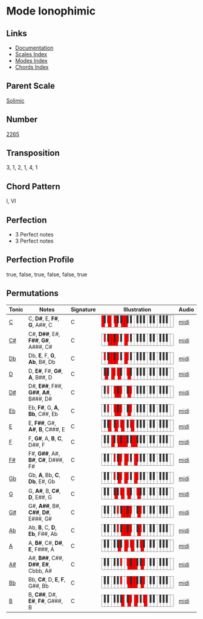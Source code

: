 # Mode Ionophimic

## Links

- [Documentation](README.md)
- [Scales Index](Scales.md)
- [Modes Index](Modes.md)
- [Chords Index](Chords.md)

## Parent Scale

[Solimic](ScaleSolimic.md)

## Number

[2265](https://ianring.com/musictheory/scales/2265)

## Transposition

3, 1, 2, 1, 4, 1

## Chord Pattern

I, VI

## Perfection

- 3 Perfect notes
- 3 Perfect notes

## Perfection Profile

true, false, true, false, false, true

## Permutations

| Tonic | Notes | Signature | Illustration | Audio |
|-------|-------|-----------|--------------|-------|
| [C](ModeCNaturalIonophimic.md) | C, **D#**, E, **F#**, **G**, A##, C | C | ![CNaturalIonophimic](ModeCNaturalIonophimic.png) | [midi](https://github.com/edipermadi/music/blob/main/docs/ModeCNaturalIonophimic.mid?raw=true) |
| [C#](ModeCSharpIonophimic.md) | C#, **D##**, E#, **F##**, **G#**, A###, C# | C | ![CSharpIonophimic](ModeCSharpIonophimic.png) | [midi](https://github.com/edipermadi/music/blob/main/docs/ModeCSharpIonophimic.mid?raw=true) |
| [Db](ModeDFlatIonophimic.md) | Db, **E**, F, **G**, **Ab**, B#, Db | C | ![DFlatIonophimic](ModeDFlatIonophimic.png) | [midi](https://github.com/edipermadi/music/blob/main/docs/ModeDFlatIonophimic.mid?raw=true) |
| [D](ModeDNaturalIonophimic.md) | D, **E#**, F#, **G#**, **A**, B##, D | C | ![DNaturalIonophimic](ModeDNaturalIonophimic.png) | [midi](https://github.com/edipermadi/music/blob/main/docs/ModeDNaturalIonophimic.mid?raw=true) |
| [D#](ModeDSharpIonophimic.md) | D#, **E##**, F##, **G##**, **A#**, B###, D# | C | ![DSharpIonophimic](ModeDSharpIonophimic.png) | [midi](https://github.com/edipermadi/music/blob/main/docs/ModeDSharpIonophimic.mid?raw=true) |
| [Eb](ModeEFlatIonophimic.md) | Eb, **F#**, G, **A**, **Bb**, C##, Eb | C | ![EFlatIonophimic](ModeEFlatIonophimic.png) | [midi](https://github.com/edipermadi/music/blob/main/docs/ModeEFlatIonophimic.mid?raw=true) |
| [E](ModeENaturalIonophimic.md) | E, **F##**, G#, **A#**, **B**, C###, E | C | ![ENaturalIonophimic](ModeENaturalIonophimic.png) | [midi](https://github.com/edipermadi/music/blob/main/docs/ModeENaturalIonophimic.mid?raw=true) |
| [F](ModeFNaturalIonophimic.md) | F, **G#**, A, **B**, **C**, D##, F | C | ![FNaturalIonophimic](ModeFNaturalIonophimic.png) | [midi](https://github.com/edipermadi/music/blob/main/docs/ModeFNaturalIonophimic.mid?raw=true) |
| [F#](ModeFSharpIonophimic.md) | F#, **G##**, A#, **B#**, **C#**, D###, F# | C | ![FSharpIonophimic](ModeFSharpIonophimic.png) | [midi](https://github.com/edipermadi/music/blob/main/docs/ModeFSharpIonophimic.mid?raw=true) |
| [Gb](ModeGFlatIonophimic.md) | Gb, **A**, Bb, **C**, **Db**, E#, Gb | C | ![GFlatIonophimic](ModeGFlatIonophimic.png) | [midi](https://github.com/edipermadi/music/blob/main/docs/ModeGFlatIonophimic.mid?raw=true) |
| [G](ModeGNaturalIonophimic.md) | G, **A#**, B, **C#**, **D**, E##, G | C | ![GNaturalIonophimic](ModeGNaturalIonophimic.png) | [midi](https://github.com/edipermadi/music/blob/main/docs/ModeGNaturalIonophimic.mid?raw=true) |
| [G#](ModeGSharpIonophimic.md) | G#, **A##**, B#, **C##**, **D#**, E###, G# | C | ![GSharpIonophimic](ModeGSharpIonophimic.png) | [midi](https://github.com/edipermadi/music/blob/main/docs/ModeGSharpIonophimic.mid?raw=true) |
| [Ab](ModeAFlatIonophimic.md) | Ab, **B**, C, **D**, **Eb**, F##, Ab | C | ![AFlatIonophimic](ModeAFlatIonophimic.png) | [midi](https://github.com/edipermadi/music/blob/main/docs/ModeAFlatIonophimic.mid?raw=true) |
| [A](ModeANaturalIonophimic.md) | A, **B#**, C#, **D#**, **E**, F###, A | C | ![ANaturalIonophimic](ModeANaturalIonophimic.png) | [midi](https://github.com/edipermadi/music/blob/main/docs/ModeANaturalIonophimic.mid?raw=true) |
| [A#](ModeASharpIonophimic.md) | A#, **B##**, C##, **D##**, **E#**, Cbbb, A# | C | ![ASharpIonophimic](ModeASharpIonophimic.png) | [midi](https://github.com/edipermadi/music/blob/main/docs/ModeASharpIonophimic.mid?raw=true) |
| [Bb](ModeBFlatIonophimic.md) | Bb, **C#**, D, **E**, **F**, G##, Bb | C | ![BFlatIonophimic](ModeBFlatIonophimic.png) | [midi](https://github.com/edipermadi/music/blob/main/docs/ModeBFlatIonophimic.mid?raw=true) |
| [B](ModeBNaturalIonophimic.md) | B, **C##**, D#, **E#**, **F#**, G###, B | C | ![BNaturalIonophimic](ModeBNaturalIonophimic.png) | [midi](https://github.com/edipermadi/music/blob/main/docs/ModeBNaturalIonophimic.mid?raw=true) |
